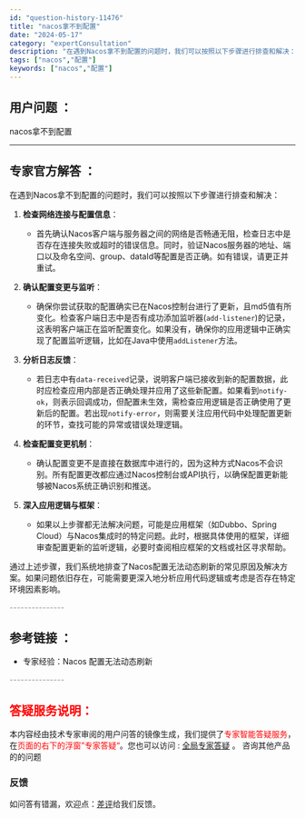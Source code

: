 ```yaml
---
id: "question-history-11476"
title: "nacos拿不到配置"
date: "2024-05-17"
category: "expertConsultation"
description: "在遇到Nacos拿不到配置的问题时，我们可以按照以下步骤进行排查和解决：1. **检查网络连接与配置信息**：   - 首先确认Nacos客户端与服务器之间的网络是否畅通无阻，检查日志中是否存在连接失败或超时的错误信息。同时，验证Nacos服务器的地址、端口以及命名空间、group、dataId等配"
tags: ["nacos","配置"]
keywords: ["nacos","配置"]
---
```


## 用户问题 ： 
 nacos拿不到配置  

---------------
## 专家官方解答 ：

在遇到Nacos拿不到配置的问题时，我们可以按照以下步骤进行排查和解决：

1. **检查网络连接与配置信息**：
   - 首先确认Nacos客户端与服务器之间的网络是否畅通无阻，检查日志中是否存在连接失败或超时的错误信息。同时，验证Nacos服务器的地址、端口以及命名空间、group、dataId等配置是否正确。如有错误，请更正并重试。

2. **确认配置变更与监听**：
   - 确保你尝试获取的配置确实已在Nacos控制台进行了更新，且md5值有所变化。检查客户端日志中是否有成功添加监听器(`add-listener`)的记录，这表明客户端正在监听配置变化。如果没有，确保你的应用逻辑中正确实现了配置监听逻辑，比如在Java中使用`addListener`方法。

3. **分析日志反馈**：
   - 若日志中有`data-received`记录，说明客户端已接收到新的配置数据，此时应检查应用内部是否正确处理并应用了这些新配置。如果看到`notify-ok`，则表示回调成功，但配置未生效，需检查应用逻辑是否正确使用了更新后的配置。若出现`notify-error`，则需要关注应用代码中处理配置更新的环节，查找可能的异常或错误处理逻辑。

4. **检查配置变更机制**：
   - 确认配置变更不是直接在数据库中进行的，因为这种方式Nacos不会识别。所有配置更改都应通过Nacos控制台或API执行，以确保配置更新能够被Nacos系统正确识别和推送。

5. **深入应用逻辑与框架**：
   - 如果以上步骤都无法解决问题，可能是应用框架（如Dubbo、Spring Cloud）与Nacos集成时的特定问题。此时，根据具体使用的框架，详细审查配置更新的监听逻辑，必要时查阅相应框架的文档或社区寻求帮助。

通过上述步骤，我们系统地排查了Nacos配置无法动态刷新的常见原因及解决方案。如果问题依旧存在，可能需要更深入地分析应用代码逻辑或考虑是否存在特定环境因素影响。


<font color="#949494">---------------</font> 


## 参考链接 ：

* 专家经验：Nacos 配置无法动态刷新 


 <font color="#949494">---------------</font> 
 


## <font color="#FF0000">答疑服务说明：</font> 

本内容经由技术专家审阅的用户问答的镜像生成，我们提供了<font color="#FF0000">专家智能答疑服务</font>，在<font color="#FF0000">页面的右下的浮窗”专家答疑“</font>。您也可以访问 : [全局专家答疑](https://answer.opensource.alibaba.com/docs/intro) 。 咨询其他产品的的问题

### 反馈
如问答有错漏，欢迎点：[差评](https://ai.nacos.io/user/feedbackByEnhancerGradePOJOID?enhancerGradePOJOId=13763)给我们反馈。

